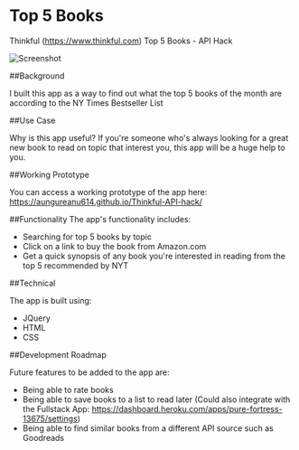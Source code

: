 # Top 5 Books
Thinkful (https://www.thinkful.com) Top 5 Books - API Hack

![Screenshot](https://snag.gy/SkMXre.jpg)

##Background

I built this app as a way to find out what the top 5 books of the month are according to the NY Times Bestseller List

##Use Case

Why is this app useful? If you're someone who's always looking for a great new book to read on topic that interest you, this app will be a huge help to you.

##Working Prototype

You can access a working prototype of the app here: https://aungureanu614.github.io/Thinkful-API-hack/

##Functionality
The app's functionality includes:

* Searching for top 5 books by topic
* Click on a link to buy the book from Amazon.com
* Get a quick synopsis of any book you're interested in reading from the top 5 recommended by NYT

##Technical

The app is built using:

* JQuery
* HTML
* CSS

##Development Roadmap

Future features to be added to the app are:

* Being able to rate books
* Being able to save books to a list to read later (Could also integrate with the Fullstack App: https://dashboard.heroku.com/apps/pure-fortress-13675/settings)
* Being able to find similar books from a different API source such as Goodreads
